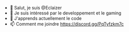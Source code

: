 - 👋 Salut, je suis @Eclaizer
- 👀 Je suis intéressé par le developpement et le gaming
- 🌱 J'apprends actuellement le code
- 📫 Comment me joindre https://discord.gg/PqTyfzkm7c
